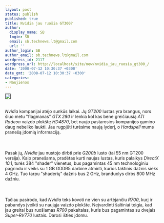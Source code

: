 ```yaml
---
layout: post
status: publish
published: true
title: Nvidia jau ruošia GT300?
author:
  display_name: SB
  login: SB
  email: sb.technews.lt@gmail.com
  url: ''
author_login: SB
author_email: sb.technews.lt@gmail.com
wordpress_id: 2117
wordpress_url: http://localhost/site/new/nvidia_jau_ruosia_gt300_/
date: '2008-07-12 10:30:37 +0300'
date_gmt: '2008-07-12 10:30:37 +0300'
categories:
- Naujienos
---
```

<div class="imgright"><img src="http://tbn0.google.com/images?q=tbn:OxwXIBDLX9ViIM:http://blogs.zdnet.com/open-source/images/nvidia_logo.jpg" border="1"></div>
<p><br><i>Nvidia</i> kompanijai atėjo sunkūs laikai. Jų <i>GT200</i> lustas yra brangus, nors šiuo metu &quot;flagmanas&quot; <i>GTX 280</i> ir lenkia kol kas bene greičiausią <i>ATI Radeon</i> vaizdo plokštę <i>HD4870</i>, bet naujo pastarosios kompanijos gamino daug nebeliko laukti. Jau rugpjūti turėsime naują lyderį, o <i>Hardspell</i> mums pranešą įdomią informaciją.<br />
<br><br />
<br>Pasak jų, <i>Nvidia</i> jau nustojo dirbti prie <i>G200b</i> lusto (tai 55 nm GT200 versija). Kaip pranešama, pradėtas kurti naujas lustas, kuris palaikys <i>DirectX 10.1</i>, turės 384 &quot;shader&quot; vienetus, bus pagamintas 45 nm technologiniu pagrindu ir veiks su 1 GB GDDR5 darbine atminti, kurios taktinis dažnis sieks 4 GHz. Tuo tarpu &quot;shaderių&quot; dažnis bus 2 GHz, branduolys dirbs 800 MHz dažniu.<br />
<br><br />
<br>Tačiau pasirodo, kad <i>Nvidia</i> teks kovoti ne vien su artėjančiu <i>R700</i>, kurį ir pabandys įveikti su naująja vaizdo plokšte. Neįvardinti šaltiniai teigia, kad jau greitai bus ruošiamas <i>R700</i> pakaitalas, kuris bus pagamintas su dvejais <i>Super-RV770</i> lustais. Darosi išties įdomu.<br />
<br><br />
<br><br />
<br></p>
